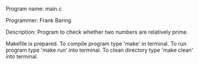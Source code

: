 Program name: main.c

Programmer: Frank Baring

Description: Program to check whether two numbers are relatively prime.

Makefile is prepared. To compile program type 'make' in terminal. To run program type 'make run' into terminal. To clean directory type 'make clean' into terminal.
